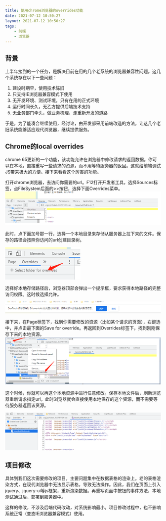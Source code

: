 ```yaml
---
title: 使用chrome浏览器的overrides功能
date: 2021-07-12 10:50:27
layout: 2021-07-12 10:50:27
tags:
    - 前端
    - 浏览器
---
```


## 背景

上半年接到的一个任务，是解决目前在用的几个老系统的浏览器兼容性问题。这几个系统存在以下一些问题：
1. 建设时期早，使用技术陈旧
2. 只支持IE浏览器兼容模式下使用
3. 无开发环境、测试环境，只有在用的正式环境
4. 运行时间长久，无乙方提供后端技术支持
5. 无业务部门牵头，做业务梳理，走重新开发的道路

于是，为了能凑合继续使用，经讨论，由开发部采用前端改造的方法，让这几个老旧系统能够适应现代浏览器，继续提供服务。


## Chrome的local overrides
chrome 65更新的一个功能，该功能允许在浏览器中修改请求的返回数据。你可以在本地，直接重写一些请求的资源，而不用等待服务器的返回。这就给前端调试JS带来极大的方便。接下来看看这个厉害的功能。

<!--more-->

打开chrome浏览器，去访问你需要的url。F12打开开发者工具，选择Sources标签，点FileSystem后面的>>按钮，选择下面Overrides菜单。
![选择Overrides](https://raw.githubusercontent.com/edsiongithub/blogimages/master/20210712/override.png)

此时，点下面加号那一行，选择一个本地目录来存储从服务器上拉下来的文件。保存的路径会按照你访问的url创建目录树。


![选择目录](https://raw.githubusercontent.com/edsiongithub/blogimages/master/20210712/selectfolder1.png)

选择好本地存储路径后，浏览器顶部会弹出一个提示框，要求获得本地路径的完整访问权限。这时候选择允许。

![安全提示](https://raw.githubusercontent.com/edsiongithub/blogimages/master/20210712/selectfolder.png)

接下来，在Page标签下，找到你需要修改的资源（比如某个请求的页面），右键选中，并点击最下面的Save for override。再返回到Overrides标签下，找到刚刚保存下来的本地资源。
![保存本地](https://raw.githubusercontent.com/edsiongithub/blogimages/master/20210712/selectpageforoverride.png)

这个时候，你就可以再这个本地资源中进行任意修改。保存本地文件后，刷新浏览器重新请求指定url，此时浏览器就会直接使用本地保存的这个资源，而不需要等待服务器返回该资源。

![修改本地文件](https://raw.githubusercontent.com/edsiongithub/blogimages/master/20210712/modifylocalpage.png)


## 项目修改

具体到我们这次需要修改的项目，主要问题集中在数据表格的渲染上。老的表格渲染方式，在现代浏览器中无法显示表格，导致无法操作。因此，我们在页面上引入jquery、jquery-ui等js框架，重新渲染数据。再重写页面中按钮的事件方法，本地测试通过后，部署到服务器中。

这样的修改，不涉及后端代码改动，对系统影响最小。项目修改过程中，也不影响系统正常（变态IE浏览器兼容模式）使用。
